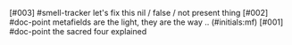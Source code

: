 [#003]       #smell-tracker let's fix this nil / false / not present thing
[#002]       #doc-point metafields are the light, they are the way ..
               (#initials:mf)
[#001]       #doc-point the sacred four explained
